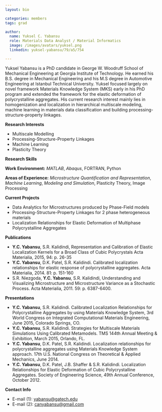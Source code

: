 ```yaml
---
layout: bio

categories: members
tags: grad

author:
  name: Yuksel C. Yabansu
  role: Materials Data Analyst / Material Informatics 
  image: /images/avatars/yuksel.png
  linkedin: yuksel-yabansu/79/a5/754

---
```


Yuksel Yabansu is a PhD candidate in George W. Woodruff School of Mechanical Engineering at Georgia Institute of Technology. He earned his B.S. degree in Mechanical Engineering and his M.S degree in Automotive Engineering at Istanbul Technical University. Yuksel focused largely on novel framework Materials Knowledge System (MKS) early in his PhD program and extended the framework for the elastic deformation of polycrystalline aggregates. His current research interest mainly lies in homogenization and localization in hierarchical multiscale modeling, machine learning in materials data classification and building processing-structure-property linkages.

**Research Interests**

* Multiscale Modelling
* Processing-Structure-Property Linkages
* Machine Learning
* Plasticity Theory

**Research Skills**

**Work Environment:** *MATLAB*, *Abaqus*, FORTRAN, Python 

**Areas of Experience:** *Microstructure Quantification and Representation*, *Machine Learning*, *Modeling and Simulation*, Plasticity Theory, Image Processing

**Current Projects**

* Data Analytics for Microstructures produced by Phase-Field models
* Processing-Structure-Property Linkages for 2 phase heterogeneous materials
* Localization Relationships for Elastic Deformation of Multiphase Polycrystalline Aggregates

**Publications**

* **Y.C. Yabansu**, S.R. Kalidindi, Representation and Calibration of Elastic Localization Kernels for a Broad Class of Cubic Polycrystals Acta Materialia, 2015, 94: p. 26-35
* **Y.C. Yabansu**, D.K. Patel, S.R. Kalidindi. Calibrated localization relationships for elastic response of polycrystalline aggregates. Acta Materialia, 2014. 81: p. 151-160
* S.R. Niezgoda, **Y.C. Yabansu**, S.R. Kalidindi, Understanding and Visualizing Microstructure and Microstructure Variance as a Stochastic Process. Acta Materialia, 2011. 59: p. 6387-6400.

**Presentations**

* **Y.C. Yabansu**, S.R. Kalidindi. Calibrated Localization Relationships for Polycrystalline Aggregates by using Materials Knowledge System, 3rd World Congress on Integrated Computational Materials Engineering, June 2015, Colorado Springs, CO.
* **Y.C. Yabansu**, S.R. Kalidindi. Strategies for Multiscale Materials Simulations Using Calibrated Metamodels. TMS 144th Annual Meeting & Exhibition, March 2015, Orlando, FL.
* **Y.C. Yabansu**, D.K. Patel, S.R. Kalidindi. Localization relationships for polycrystalline aggregates using Materials Knowledge System approach. 17th U.S. National Congress on Theoretical & Applied Mechanics, June 2014.
* **Y.C. Yabansu**, D.K. Patel, J.B. Shaffer & S.R. Kalidindi. Localization Relationships for Elastic Deformation of Cubic Polycrystalline Aggregates. Society of Engineering Science, 49th Annual Conference, October 2012.

**Contact Info**

* E-mail (1): yabansu@gatech.edu
* E-mail (2): canyabansu@gmail.com

